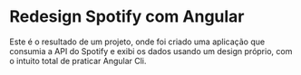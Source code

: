 # Redesign Spotify com Angular
Este é o resultado de um projeto, onde foi criado uma aplicação que consumia a API do Spotify e exibi os dados usando um design próprio, com o intuito total de praticar Angular Cli.

<!-- ## Aprenda comigo como desenvolver essa incrível UI:
Acesse aqui a playlist do YouTube [Spotify Playlist](https://www.youtube.com/playlist?list=PLMFE0Mu3BVy63bmSR92QbTR_rU576VOxg) -->

<!-- ## Executar a aplicação.
Para executar a aplicação, execute o seguinte comando no terminal:
```sh
npm start
``` -->

<!-- ## Ferramentas para o tutorial:
```sh
npm i @angular/cli -g
``` -->

<!-- ## Resultado final:
<img src="https://github.com/cristianWilliam/Spotify-Angular/blob/master/readme-image/Readme%20Image.png" width="600px"/> -->
